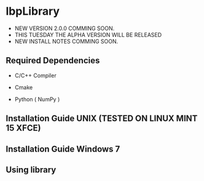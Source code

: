 lbpLibrary
==========
* NEW VERSION 2.0.0 COMMING SOON. 
* THIS TUESDAY THE ALPHA VERSION WILL BE RELEASED
* NEW INSTALL NOTES COMMING SOON. 

Required Dependencies
---------------------
* C/C++ Compiler 

* Cmake

* Python ( NumPy )


Installation Guide UNIX (TESTED ON LINUX MINT 15 XFCE)
-------------------------------



Installation Guide Windows 7 
-------------------------------


Using library
-------------



